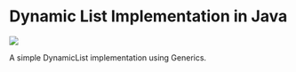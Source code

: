 # Dynamic List Implementation in Java 
![](https://github.com/thiago-rezende/dynamic-list-java/workflows/Java%20CI/badge.svg)

A simple DynamicList implementation using Generics.
